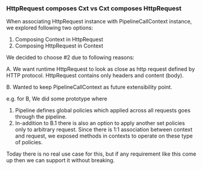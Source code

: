 ### HttpRequest composes Cxt vs Cxt composes HttpRequest


When associating HttpRequest instance with PipelineCallContext instance, we explored following two options:

1. Composing Context in HttpRequest
2. Composing HttpRequest in Context

We decided to choose #2 due to following reasons:

A. We want runtime HttpRequest to look as close as http request defined by HTTP protocol.
    HttpRequest contains only headers and content (body).

B. Wanted to keep PipelineCallContext as future extensibility point.
  
  e.g. for B, We did some prototype where 
  1. Pipeline defines global policies which applied across all requests goes through the pipeline. 
  2. In-addition to B.1 there is also an option to apply another set policies only to arbitrary request.
        Since there is 1:1 association between context and request, we exposed methods in contexts to operate on these type of policies.
        
  Today there is no real use case for this, but if any requirement like this come up then we can support it without breaking.
  
